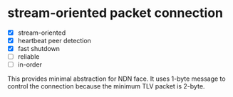 # stream-oriented packet connection

- [x] stream-oriented
- [x] heartbeat peer detection
- [x] fast shutdown
- [ ] reliable
- [ ] in-order

This provides minimal abstraction for NDN face. It uses 1-byte message to control the connection because the minimum TLV packet is 2-byte.
